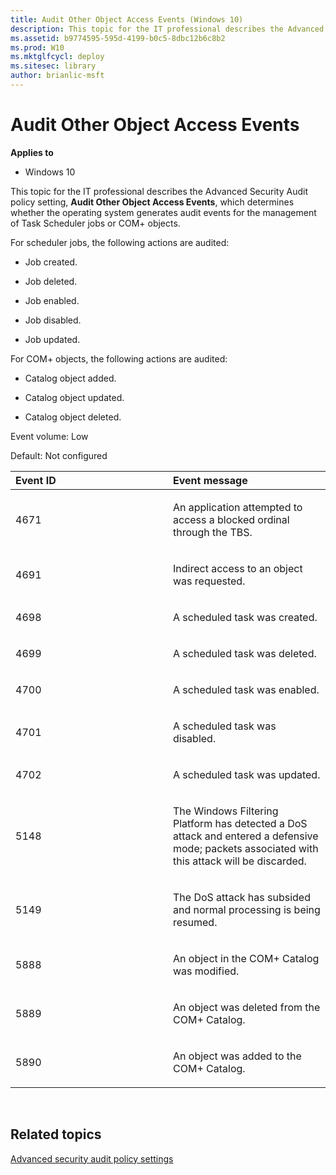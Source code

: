 ```yaml
---
title: Audit Other Object Access Events (Windows 10)
description: This topic for the IT professional describes the Advanced Security Audit policy setting, Audit Other Object Access Events, which determines whether the operating system generates audit events for the management of Task Scheduler jobs or COM+ objects.
ms.assetid: b9774595-595d-4199-b0c5-8dbc12b6c8b2
ms.prod: W10
ms.mktglfcycl: deploy
ms.sitesec: library
author: brianlic-msft
---
```


# Audit Other Object Access Events


**Applies to**

-   Windows 10

This topic for the IT professional describes the Advanced Security Audit policy setting, **Audit Other Object Access Events**, which determines whether the operating system generates audit events for the management of Task Scheduler jobs or COM+ objects.

For scheduler jobs, the following actions are audited:

-   Job created.

-   Job deleted.

-   Job enabled.

-   Job disabled.

-   Job updated.

For COM+ objects, the following actions are audited:

-   Catalog object added.

-   Catalog object updated.

-   Catalog object deleted.

Event volume: Low

Default: Not configured

<table>
<colgroup>
<col width="50%" />
<col width="50%" />
</colgroup>
<thead>
<tr class="header">
<th align="left">Event ID</th>
<th align="left">Event message</th>
</tr>
</thead>
<tbody>
<tr class="odd">
<td align="left"><p>4671</p></td>
<td align="left"><p>An application attempted to access a blocked ordinal through the TBS.</p></td>
</tr>
<tr class="even">
<td align="left"><p>4691</p></td>
<td align="left"><p>Indirect access to an object was requested.</p></td>
</tr>
<tr class="odd">
<td align="left"><p>4698</p></td>
<td align="left"><p>A scheduled task was created.</p></td>
</tr>
<tr class="even">
<td align="left"><p>4699</p></td>
<td align="left"><p>A scheduled task was deleted.</p></td>
</tr>
<tr class="odd">
<td align="left"><p>4700</p></td>
<td align="left"><p>A scheduled task was enabled.</p></td>
</tr>
<tr class="even">
<td align="left"><p>4701</p></td>
<td align="left"><p>A scheduled task was disabled.</p></td>
</tr>
<tr class="odd">
<td align="left"><p>4702</p></td>
<td align="left"><p>A scheduled task was updated.</p></td>
</tr>
<tr class="even">
<td align="left"><p>5148</p></td>
<td align="left"><p>The Windows Filtering Platform has detected a DoS attack and entered a defensive mode; packets associated with this attack will be discarded.</p></td>
</tr>
<tr class="odd">
<td align="left"><p>5149</p></td>
<td align="left"><p>The DoS attack has subsided and normal processing is being resumed.</p></td>
</tr>
<tr class="even">
<td align="left"><p>5888</p></td>
<td align="left"><p>An object in the COM+ Catalog was modified.</p></td>
</tr>
<tr class="odd">
<td align="left"><p>5889</p></td>
<td align="left"><p>An object was deleted from the COM+ Catalog.</p></td>
</tr>
<tr class="even">
<td align="left"><p>5890</p></td>
<td align="left"><p>An object was added to the COM+ Catalog.</p></td>
</tr>
</tbody>
</table>

 

## Related topics


[Advanced security audit policy settings](advanced-security-audit-policy-settings.md)

 

 





